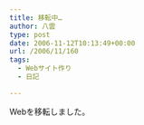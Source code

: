 ```yaml
---
title: 移転中…
author: 八雲
type: post
date: 2006-11-12T10:13:49+00:00
url: /2006/11/160
tags:
  - Webサイト作り
  - 日記

---
```

Webを移転しました。
